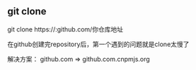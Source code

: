 ## git clone

git clone https://:github.com/你仓库地址

 在github创建完repository后，第一个遇到的问题就是clone太慢了

解决方案：
    github.com => github.com.cnpmjs.org


